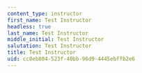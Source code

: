 ```yaml
---
content_type: instructor
first_name: Test Instructor
headless: true
last_name: Test Instructor
middle_initial: Test Instructor
salutation: Test Instructor
title: Test Instructor
uid: cc8eb804-523f-40bb-96d9-4445ebffb2e6
---
```

